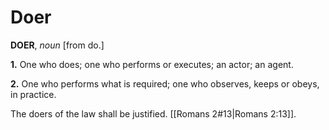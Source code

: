 # Doer

**DOER**, _noun_ \[from do.\]

**1.** One who does; one who performs or executes; an actor; an agent.

**2.** One who performs what is required; one who observes, keeps or obeys, in practice.

The doers of the law shall be justified. [[Romans 2#13|Romans 2:13]].